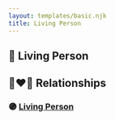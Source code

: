 ```yaml
---
layout: templates/basic.njk
title: Living Person
---
```

## 🔵 Living Person

## 👩‍❤️‍👨 Relationships

### 🟣 [Living Person](/people/4/44346188)
